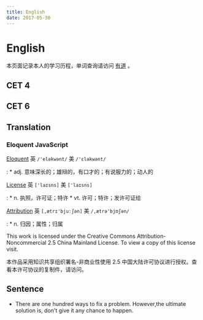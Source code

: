 ```yaml
---
title: English
date: 2017-05-30
---
```


English
=======
本页面记录本人的学习历程，单词查询请访问 [有道](http://www.youdao.com/) 。

CET 4
-----

CET 6
-----

Translation
-----------

### Eloquent JavaScript

[Eloquent] 英 `/'eləkwənt/` 美 `/'ɛləkwənt/`

:   * adj. 意味深长的；雄辩的，有口才的；有说服力的；动人的

[Eloquent]: http://www.youdao.com/w/eloquent/#keyfrom=dict2.top

[License] 英 `['laɪsns]` 美 `['laɪsns]`

:   * n. 执照，许可证；特许
    * vt. 许可；特许；发许可证给

[License]: http://www.youdao.com/w/license/#keyfrom=dict2.top

[Attribution] 英 `[,ætrɪ'bjuːʃən]` 美 `/,ætrə'bjʊʃən/`

:   * n. 归因；属性；归属

[Attribution]: http://www.youdao.com/w/eng/attribution/?spc=attribution#keyfrom=dict.typo

This work is licensed under the Creative Commons Attribution-Noncommercial 2.5 China Mainland License. To view a copy of this license visit.

本作品采用知识共享组织署名-非商业性使用 2.5 中国大陆许可协议进行授权。查看本许可协议的复制件，请访问。 

Sentence
--------

* There are one hundred ways to fix a problem. However,the ultimate solution is, don't give it any chance to happen.


